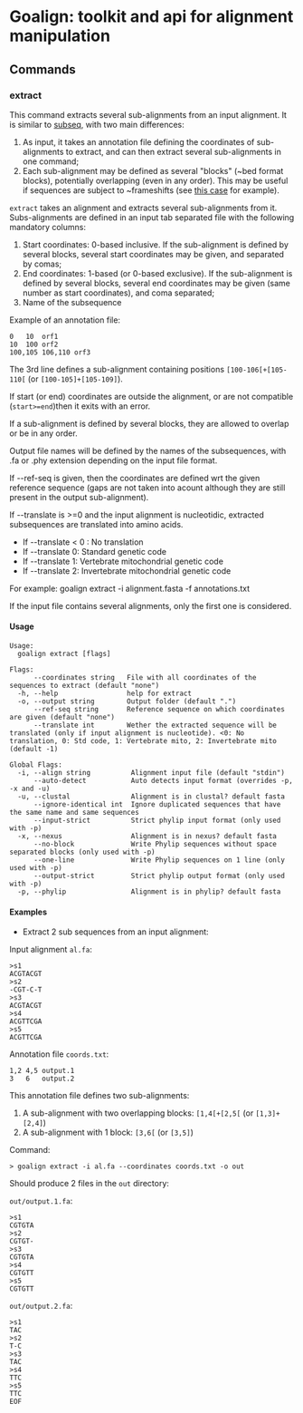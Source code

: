 # Goalign: toolkit and api for alignment manipulation

## Commands

### extract
This command extracts several sub-alignments from an input alignment. It is similar to [subseq](subseq.md), with two main differences:

1. As input, it takes an annotation file defining the coordinates of sub-alignments to extract, and can then extract several sub-alignments in one command;
2. Each sub-alignment may be defined as several "blocks" (~bed format blocks), potentially overlapping (even in any order). This may be useful if sequences are subject to ~frameshifts (see [this case](https://www.ncbi.nlm.nih.gov/protein/YP_009724389.1?from=4393&to=5324) for example).

`extract` takes an alignment and extracts several sub-alignments from it. Subs-alignments are defined in an input tab separated file with the following mandatory columns:

1. Start coordinates: 0-based inclusive. If the sub-alignment is defined by several blocks, several start coordinates may be given, and separated by comas;
2. End coordinates: 1-based (or 0-based exclusive). If the sub-alignment is defined by several blocks, several end coordinates may be given (same number as start coordinates), and coma separated;
3. Name of the subsequence

Example of an annotation file:

```
0	10	orf1
10	100	orf2
100,105	106,110	orf3
```

The 3rd line defines a sub-alignment containing positions `[100-106[+[105-110[` (or `[100-105]+[105-109]`).

If start (or end) coordinates are outside the alignment, or are not compatible (`start>=end`)then it exits with an error.

If a sub-alignment is defined by several blocks, they are allowed to overlap or be in any order.

Output file names will be defined by the names of the subsequences, with .fa or .phy extension depending on the input file format.

If --ref-seq is given, then the coordinates are defined wrt the given reference sequence (gaps are not taken into acount although they are still present in the output sub-alignment).

If --translate is >=0 and the input alignment is nucleotidic, extracted subsequences are translated into amino acids.
- If --translate < 0 : No translation
- If --translate 0: Standard genetic code
- If --translate 1: Vertebrate mitochondrial genetic code
- If --translate 2: Invertebrate mitochondrial genetic code


For example:
goalign extract -i alignment.fasta -f annotations.txt

If the input file contains several alignments, only the first one is considered.

#### Usage
```
Usage:
  goalign extract [flags]

Flags:
      --coordinates string   File with all coordinates of the sequences to extract (default "none")
  -h, --help                 help for extract
  -o, --output string        Output folder (default ".")
      --ref-seq string       Reference sequence on which coordinates are given (default "none")
      --translate int        Wether the extracted sequence will be translated (only if input alignment is nucleotide). <0: No translation, 0: Std code, 1: Vertebrate mito, 2: Invertebrate mito (default -1)

Global Flags:
  -i, --align string          Alignment input file (default "stdin")
      --auto-detect           Auto detects input format (overrides -p, -x and -u)
  -u, --clustal               Alignment is in clustal? default fasta
      --ignore-identical int  Ignore duplicated sequences that have the same name and same sequences
      --input-strict          Strict phylip input format (only used with -p)
  -x, --nexus                 Alignment is in nexus? default fasta
      --no-block              Write Phylip sequences without space separated blocks (only used with -p)
      --one-line              Write Phylip sequences on 1 line (only used with -p)
      --output-strict         Strict phylip output format (only used with -p)
  -p, --phylip                Alignment is in phylip? default fasta
```

#### Examples

* Extract 2 sub sequences from an input alignment:

Input alignment `al.fa`:
```
>s1
ACGTACGT
>s2
-CGT-C-T
>s3
ACGTACGT
>s4
ACGTTCGA
>s5
ACGTTCGA
```

Annotation file `coords.txt`:
```
1,2	4,5	output.1
3	6	output.2
```

This annotation file defines two sub-alignments:

1. A sub-alignment with two overlapping blocks: `[1,4[+[2,5[` (or `[1,3]+[2,4]`)
2. A sub-alignment with 1 block: `[3,6[` (or `[3,5]`)


Command:
```
> goalign extract -i al.fa --coordinates coords.txt -o out
```

Should produce 2 files in the `out` directory:

`out/output.1.fa`:
```
>s1
CGTGTA
>s2
CGTGT-
>s3
CGTGTA
>s4
CGTGTT
>s5
CGTGTT
```

`out/output.2.fa`:
```
>s1
TAC
>s2
T-C
>s3
TAC
>s4
TTC
>s5
TTC
EOF
```
